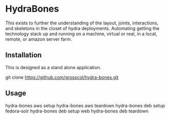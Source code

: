 # HydraBones
This exists to further the understanding of the layout, joints, interactions, and skeletons in the closet of hydra deployments.
Automating getting the technology stack up and running on a machine, virtual or real, in a local, remote, or amazon server farm.

## Installation

This is designed as a stand alone application.

git clone https://github.com/grosscol/hydra-bones.git

## Usage

hydra-bones aws setup
hydra-bones aws teardown 
hydra-bones deb setup fedora-solr
hydra-bones deb setup web
hydra-bones deb teardown
